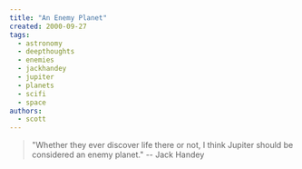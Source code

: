 ```yaml
---
title: "An Enemy Planet"
created: 2000-09-27
tags: 
  - astronomy
  - deepthoughts
  - enemies
  - jackhandey
  - jupiter
  - planets
  - scifi
  - space
authors: 
  - scott
---
```


> "Whether they ever discover life there or not, I think Jupiter should be considered an enemy planet." \-- Jack Handey
